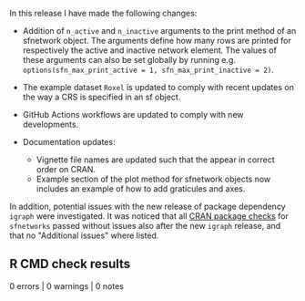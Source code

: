 In this release I have made the following changes:

- Addition of `n_active` and `n_inactive` arguments to the print method of an sfnetwork object. The arguments define how many rows are printed for respectively the active and inactive network element. The values of these arguments can also be set globally by running e.g. `options(sfn_max_print_active = 1, sfn_max_print_inactive = 2)`.

- The example dataset `Roxel` is updated to comply with recent updates on the way a CRS is specified in an sf object.

- GitHub Actions workflows are updated to comply with new developments.

- Documentation updates:
  - Vignette file names are updated such that the appear in correct order on CRAN.
  - Example section of the plot method for sfnetwork objects now includes an example of how to add graticules and axes.

In addition, potential issues with the new release of package dependency `igraph` were investigated. It was noticed that all [CRAN package checks](https://cran.r-project.org/web/checks/check_results_sfnetworks.html) for `sfnetworks` passed without issues also after the new `igraph` release, and that no "Additional issues" where listed.

## R CMD check results

0 errors | 0 warnings | 0 notes

